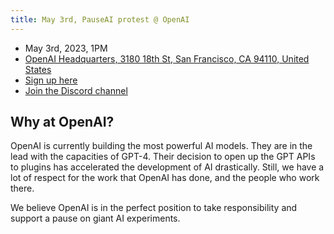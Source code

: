 ```yaml
---
title: May 3rd, PauseAI protest @ OpenAI
---
```


- May 3rd, 2023, 1PM
- [OpenAI Headquarters, 3180 18th St, San Francisco, CA 94110, United States](https://goo.gl/maps/8mEdEwRhp1UyoTJi8?coh=178571&entry=tt)
- [Sign up here](https://discord.gg/Epg6AsmQ?event=1103338741906550844)
- [Join the Discord channel](https://discord.gg/anXWYCCdH5)

## Why at OpenAI?

OpenAI is currently building the most powerful AI models.
They are in the lead with the capacities of GPT-4.
Their decision to open up the GPT APIs to plugins has accelerated the development of AI drastically.
Still, we have a lot of respect for the work that OpenAI has done, and the people who work there.

We believe OpenAI is in the perfect position to take responsibility and support a pause on giant AI experiments.

